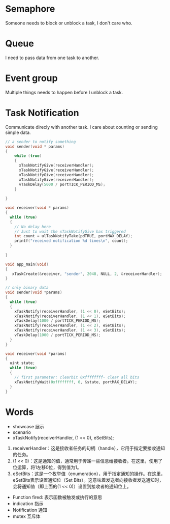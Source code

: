 # Semaphore
Someone needs to block or unblock a task, I don't care who.

# Queue
I need to pass data from one task to another.

# Event group
Multiple things needs to happen before I unblock a task.

# Task Notification
Communicate direcly with another task. I care about counting or sending simple data.
```C++
// a sender to notify something
void sender(void * params)
{
    while (true)
    {
      xTaskNotifyGive(receiverHandler);
      xTaskNotifyGive(receiverHandler);
      xTaskNotifyGive(receiverHandler);
      xTaskNotifyGive(receiverHandler);
      vTaskDelay(5000 / portTICK_PERIOD_MS);
    }
    
}

void receiver(void * params) 
{
  while (true)
  {
    // No delay here
    // Just to wait the xTaskNotifyGive has triggered
    int count = ulTaskNotifyTake(pdTRUE, portMAX_DELAY);
    printf("received notification %d times\n", count);
  }
  
}

void app_main(void)
{
   xTaskCreate(&receiver, "sender", 2048, NULL, 2, &receiverHandler);
}
```

```C++
// only binary data
void sender(void *params)
{
  while (true)
  {
    xTaskNotify(receiverHandler, (1 << 0), eSetBits);
    xTaskNotify(receiverHandler, (1 << 1), eSetBits);
    vTaskDelay(1000 / portTICK_PERIOD_MS);
    xTaskNotify(receiverHandler, (1 << 2), eSetBits);
    xTaskNotify(receiverHandler, (1 << 3), eSetBits);
    vTaskDelay(1000 / portTICK_PERIOD_MS);
  }
}

void receiver(void *params)
{
  uint state;
  while (true)
  {
    // first parameter: clearbit 0xffffffff- clear all bits
    xTaskNotifyWait(0xffffffff, 0, &state, portMAX_DELAY);
  }
}
```


# Words
- showcase 展示
- scenario
- xTaskNotify(receiverHandler, (1 << 0), eSetBits);<br>
1. receiverHandler：这是接收者任务的句柄（handle），它用于指定要接收通知的任务。<br>
2. (1 << 0)：这是通知的值，通常用于传递一些信息给接收者。在这里，使用了位运算，将1左移0位，得到值为1。<br>
3. eSetBits：这是一个枚举值（enumeration），用于指定通知的操作。在这里，eSetBits表示设置通知位（Set Bits）。这意味着发送者向接收者发送通知时，会将通知值（即上面的(1 << 0)）设置到接收者的通知位上。<br>
- Function fired: 表示函数被触发或执行的意思
- indication 指示
- Notification 通知
- mutex 互斥体
